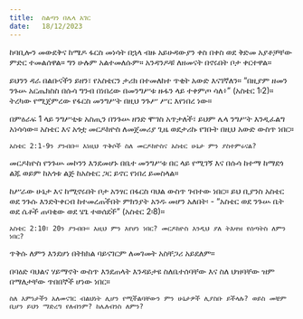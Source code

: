 ```yaml
---
title:  ስልጣን በሌላ አገር
date:   18/12/2023
---
```


ከባቢሎን መውደቅና ከሜዶ ፋርስ መነሳት በኋላ ብዙ አይሁዳውያን ቀስ በቀስ ወደ ቅድመ አያቶቻቸው ምድር ተመልሰዋል። ግን ሁሉም አልተመለሱም። አንዳንዶቹ ለዘመናት በኖሩበት ቦታ ቀርተዋል።

ይህንን ዳራ በልቡናችን ይዘን፣ የአስቴርን ታሪክ በተመለከተ ጥቂት አውድ እናገኛለን። “በዚያም ዘመን ንጉሡ አርጤክስስ በሱሳ ግንብ በነበረው በመንግሥቱ ዙፋን ላይ ተቀምጦ ሳለ፥” (አስቴር 1፡2)። ትረካው የሚጀምረው የፋርስ መንግሥት በዚህ ንጉሥ ሥር እየነበረ ነው።

በምዕራፍ 1 ላይ ንግሥቲቱ አስጢን በንጉሡ ዘንድ ሞገስ አጥታለች፣ ይህም ሌላ ንግሥት እንዲፈልግ አነሳሳው። አስቴር እና አጎቷ መርዶክዮስ ለመጀመሪያ ጊዜ ወደታሪኩ የገቡት በዚህ አውድ ውስጥ ነበር።

`አስቴር 2:1-9ን ያንብቡ። እነዚህ ጥቅሶች ስለ መርዶክዮስና አስቴር ሁኔታ ምን ያስተምሩናል?`

መርዶክዮስ የንጉሡ መኮንን እንደመሆኑ በቤተ መንግሥቱ በር ላይ የሚገኝ እና በሱሳ ከተማ ከማደጎ ልጁ ወይም ከአጎቱ ልጅ ከአስቴር ጋር ይኖር የነበረ ይመስላል።

ከሥራው ሁኔታ እና ከሚኖሩበት ቦታ አንፃር በፋርስ ባህል ውስጥ ገብተው ነበር። ይህ ቢያንስ አስቴር ወደ ንጉሱ እንድትቀርብ ከተመረጠችበት ምክንያት አንዱ መሆን አለበት፡ - “አስቴር ወደ ንጉሡ ቤት ወደ ሴቶች ጠባቂው ወደ ሄጌ ተወሰደች” (አስቴር 2፡8)።

`አስቴር 2:10፣ 20ን ያንብቡ። እዚህ ምን እየሆነ ነበር? መርዶክዮስ እንዲህ ያለ ትእዛዝ የሰጣትስ ለምን ነበር?`

ጥቅሱ ለምን እንደሆነ በትክክል ባይናገርም ለመገመት አስቸጋሪ አይደለም።

በባዕድ ባህልና ሃይማኖት ውስጥ እንደጠላት እንዳይታዩ ስለቤተሰባቸው እና ስለ ህዝባቸው ዝም በማለታቸው ጥበበኞች ሆነው ነበር።

`ስለ እምነታችን አለመናገር ብልህነት ሊሆን የሚችልባቸውን ምን ሁኔታዎች ሊያስቡ ይችላሉ? ወይስ መቼም ቢሆን ይህን ማድረግ የለብንም? ከሌለብንስ ለምን?`